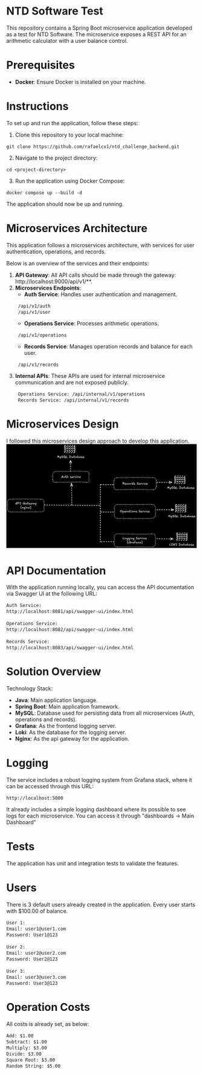 # NTD Software Test

This repository contains a Spring Boot microservice application developed as a test for NTD Software. The microservice exposes a REST API for an arithmetic calculator with a user balance control.

# Prerequisites

- <b>Docker</b>: Ensure Docker is installed on your machine.

# Instructions

To set up and run the application, follow these steps:

1) Clone this repository to your local machine:
```
git clone https://github.com/rafaelcx1/ntd_challenge_backend.git
```

2) Navigate to the project directory:
```
cd <project-directory>
```

3) Run the application using Docker Compose:
```
docker compose up --build -d
```

The application should now be up and running.

# Microservices Architecture
This application follows a microservices architecture, with services for user authentication, operations, and records. 

Below is an overview of the services and their endpoints:
1) <b>API Gateway</b>: All API calls should be made through the gateway: http://localhost:9000/api/v1/**.
2) <b>Microservices Endpoints</b>:
   - <b>Auth Service</b>: Handles user authentication and management.
   ```
    /api/v1/auth
    /api/v1/user
   ```
    - <b>Operations Service</b>: Processes arithmetic operations.
   ```
    /api/v1/operations
   ```
    - <b>Records Service</b>: Manages operation records and balance for each user.
   ```
    /api/v1/records
   ```
3) <b>Internal APIs</b>: These APIs are used for internal microservice communication and are not exposed publicly.
   ```
    Operations Service: /api/internal/v1/operations
    Records Service: /api/internal/v1/records
   ```
# Microservices Design
I followed this microservices design approach to develop this application.
![Design](./microservices_design.png)

# API Documentation

With the application running locally, you can access the API documentation via Swagger UI at the following URL:

```
Auth Service:
http://localhost:8081/api/swagger-ui/index.html

Operations Service:
http://localhost:8082/api/swagger-ui/index.html

Records Service:
http://localhost:8083/api/swagger-ui/index.html
```


# Solution Overview
Technology Stack:

- <b>Java</b>: Main application language.
- <b>Spring Boot</b>: Main application framework.
- <b>MySQL</b>: Database used for persisting data from all microservices (Auth, operations and records).
- <b>Grafana</b>: As the frontend logging server.
- <b>Loki</b>: As the database for the logging server.
- <b>Nginx</b>: As the api gateway for the application.

# Logging

The service includes a robust logging system from Grafana stack, where it can be accessed through this URL:
```
http://localhost:5000
```
It already includes a simple logging dashboard where its possible to see logs for each microservice. You can access it through "dashboards -> Main Dashboard"

# Tests
The application has unit and integration tests to validate the features.

# Users
There is 3 default users already created in the application. Every user starts with $100.00 of balance.
```
User 1:
Email: user1@user1.com
Password: User1@123

User 2:
Email: user2@user2.com
Password: User2@123

User 3:
Email: user3@user3.com
Password: User3@123
```

# Operation Costs
All costs is already set, as below:
```
Add: $1.00
Subtract: $1.00
Multiply: $3.00
Divide: $3.00
Square Root: $3.00
Random String: $5.00
```